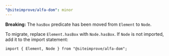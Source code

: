 ```yaml
---
"@siteimprove/alfa-dom": minor
---
```


**Breaking:** The `hasBox` predicate has been moved from `Element` to `Node`.

To migrate, replace `Element.hasBox` with `Node.hasBox`.
If `Node` is not imported, add it to the import statement:
```
import { Element, Node } from "@siteimprove/alfa-dom";
```
